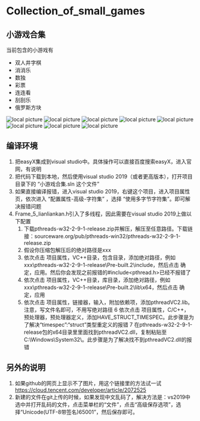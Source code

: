 # Collection_of_small_games
## 小游戏合集
当前包含的小游戏有
- 双人井字棋
- 消消乐
- 数独
- 彩票
- 连连看
- 刮刮乐
- 俄罗斯方块

![local picture](./小游戏合集/picture/井字棋运行图片.png)
![local picture](./小游戏合集/picture/消消乐运行图片.png)
![local picture](./小游戏合集/picture/数独_demo_20221231.png)
![local picture](./小游戏合集/picture/彩票-双色球运行图片.png)
![local picture](./小游戏合集/picture/彩票-大乐透运行图片.png)
![local picture](./小游戏合集/picture/连连看运行图片.png)
![local picture](./小游戏合集/picture/刮刮乐运行图片.png)
![local picture](./小游戏合集/picture/俄罗斯方块运行图片.png)

## 编译环境
1. 把easyX集成到visual studio中。具体操作可以直接百度搜索easyX，进入官网，有说明
2. 把代码下载到本地，然后使用visual studio 2019（或者更高版本），打开项目目录下的 “小游戏合集.sln 这个文件”
3. 如果直接编译报错，进入visual studio 2019，右键这个项目，进入项目属性页，依次进入 “配置属性-高级-字符集” ，选择 “使用多字节字符集”。即可解决报错问题
4. Frame_5_lianliankan.h引入了多线程，因此需要在visual studio 2019上做以下配置
    1. 下载pthreads-w32-2-9-1-release.zip并解压，解压至任意路径。下载链接：sourceware.org/pub/pthreads-win32/pthreads-w32-2-9-1-release.zip
    2. 假设你压缩包解压后的绝对路径是xxx
    3. 依次点击  项目属性，VC++目录，包含目录，添加绝对路径，例如xxx\pthreads-w32-2-9-1-release\Pre-built.2\include，然后点击 确定，应用。然后你会发现之前报错的#include<pthread.h>已经不报错了
    4. 依次点击  项目属性，VC++目录，库目录，添加绝对路径，例如xxx\pthreads-w32-2-9-1-release\Pre-built.2\lib\x64，然后点击 确定，应用
    5. 依次点击  项目属性，链接器，输入，附加依赖项，添加pthreadVC2.lib。注意，写文件名即可，不用写绝对路径
    6 依次点击  项目属性，C/C++，预处理器，预处理器定义，添加HAVE_STRUCT_TIMESPEC。此步骤是为了解决“timespec”:“struct”类型重定义的报错
    7 在pthreads-w32-2-9-1-release包的x64目录里里面找到pthreadVC2.dll，复制粘贴至C:\Windows\System32\。此步骤是为了解决找不到pthreadVC2.dll的报错

## 另外的说明
1. 如果github的网页上显示不了图片，用这个链接里的方法试一试 https://cloud.tencent.com/developer/article/2072525
2. 新建的文件在git上传的时候，如果发现中文乱码了，解决方法是：vs2019中选中并打开乱码的文件，点击菜单栏的“文件”，点击“高级保存选项”，选择“Unicode(UTF-8带签名)65001”，然后保存即可。